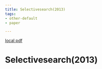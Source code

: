 ```yaml
---
title: Selectivesearch(2013)
tags:
- other-default
- paper

---
```


[local pdf](../../../pdfs/2013-selectiveSearch.pdf)

# Selectivesearch(2013)
